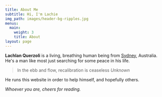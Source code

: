 ```yaml
---
title: About Me
subtitle: Hi, I'm Lachie
img_path: images/header-bg-ripples.jpg
menus:
  main:
    weight: 3
    title: About
layout: page
---
```


**Lachlan Querzoli** is a living, breathing human being from [Sydney](https://www.youtube.com/watch?v=-Ff7O1h-LFA), Australia. He's a man like most just searching for some peace in his life.

>In the ebb and flow, recalibration is ceaseless <cite>Unknown</cite>

He runs this website in order to help himself, and hopefully others.

*Whoever you are, cheers for reading.*
